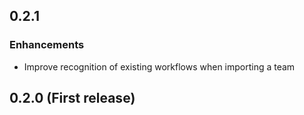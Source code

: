 ## 0.2.1

### Enhancements
* Improve recognition of existing workflows when importing a team

## 0.2.0 (First release)
